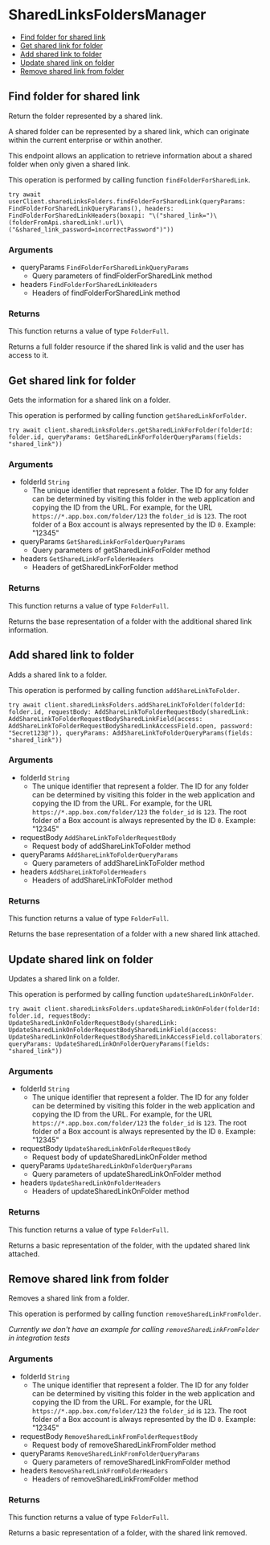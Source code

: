 # SharedLinksFoldersManager


- [Find folder for shared link](#find-folder-for-shared-link)
- [Get shared link for folder](#get-shared-link-for-folder)
- [Add shared link to folder](#add-shared-link-to-folder)
- [Update shared link on folder](#update-shared-link-on-folder)
- [Remove shared link from folder](#remove-shared-link-from-folder)

## Find folder for shared link

Return the folder represented by a shared link.

A shared folder can be represented by a shared link,
which can originate within the current enterprise or within another.

This endpoint allows an application to retrieve information about a
shared folder when only given a shared link.

This operation is performed by calling function `findFolderForSharedLink`.



```
try await userClient.sharedLinksFolders.findFolderForSharedLink(queryParams: FindFolderForSharedLinkQueryParams(), headers: FindFolderForSharedLinkHeaders(boxapi: "\("shared_link=")\(folderFromApi.sharedLink!.url)\("&shared_link_password=incorrectPassword")"))
```

### Arguments

- queryParams `FindFolderForSharedLinkQueryParams`
  - Query parameters of findFolderForSharedLink method
- headers `FindFolderForSharedLinkHeaders`
  - Headers of findFolderForSharedLink method


### Returns

This function returns a value of type `FolderFull`.

Returns a full folder resource if the shared link is valid and
the user has access to it.


## Get shared link for folder

Gets the information for a shared link on a folder.

This operation is performed by calling function `getSharedLinkForFolder`.



```
try await client.sharedLinksFolders.getSharedLinkForFolder(folderId: folder.id, queryParams: GetSharedLinkForFolderQueryParams(fields: "shared_link"))
```

### Arguments

- folderId `String`
  - The unique identifier that represent a folder.  The ID for any folder can be determined by visiting this folder in the web application and copying the ID from the URL. For example, for the URL `https://*.app.box.com/folder/123` the `folder_id` is `123`.  The root folder of a Box account is always represented by the ID `0`. Example: "12345"
- queryParams `GetSharedLinkForFolderQueryParams`
  - Query parameters of getSharedLinkForFolder method
- headers `GetSharedLinkForFolderHeaders`
  - Headers of getSharedLinkForFolder method


### Returns

This function returns a value of type `FolderFull`.

Returns the base representation of a folder with the
additional shared link information.


## Add shared link to folder

Adds a shared link to a folder.

This operation is performed by calling function `addShareLinkToFolder`.



```
try await client.sharedLinksFolders.addShareLinkToFolder(folderId: folder.id, requestBody: AddShareLinkToFolderRequestBody(sharedLink: AddShareLinkToFolderRequestBodySharedLinkField(access: AddShareLinkToFolderRequestBodySharedLinkAccessField.open, password: "Secret123@")), queryParams: AddShareLinkToFolderQueryParams(fields: "shared_link"))
```

### Arguments

- folderId `String`
  - The unique identifier that represent a folder.  The ID for any folder can be determined by visiting this folder in the web application and copying the ID from the URL. For example, for the URL `https://*.app.box.com/folder/123` the `folder_id` is `123`.  The root folder of a Box account is always represented by the ID `0`. Example: "12345"
- requestBody `AddShareLinkToFolderRequestBody`
  - Request body of addShareLinkToFolder method
- queryParams `AddShareLinkToFolderQueryParams`
  - Query parameters of addShareLinkToFolder method
- headers `AddShareLinkToFolderHeaders`
  - Headers of addShareLinkToFolder method


### Returns

This function returns a value of type `FolderFull`.

Returns the base representation of a folder with a new shared
link attached.


## Update shared link on folder

Updates a shared link on a folder.

This operation is performed by calling function `updateSharedLinkOnFolder`.



```
try await client.sharedLinksFolders.updateSharedLinkOnFolder(folderId: folder.id, requestBody: UpdateSharedLinkOnFolderRequestBody(sharedLink: UpdateSharedLinkOnFolderRequestBodySharedLinkField(access: UpdateSharedLinkOnFolderRequestBodySharedLinkAccessField.collaborators)), queryParams: UpdateSharedLinkOnFolderQueryParams(fields: "shared_link"))
```

### Arguments

- folderId `String`
  - The unique identifier that represent a folder.  The ID for any folder can be determined by visiting this folder in the web application and copying the ID from the URL. For example, for the URL `https://*.app.box.com/folder/123` the `folder_id` is `123`.  The root folder of a Box account is always represented by the ID `0`. Example: "12345"
- requestBody `UpdateSharedLinkOnFolderRequestBody`
  - Request body of updateSharedLinkOnFolder method
- queryParams `UpdateSharedLinkOnFolderQueryParams`
  - Query parameters of updateSharedLinkOnFolder method
- headers `UpdateSharedLinkOnFolderHeaders`
  - Headers of updateSharedLinkOnFolder method


### Returns

This function returns a value of type `FolderFull`.

Returns a basic representation of the folder, with the updated shared
link attached.


## Remove shared link from folder

Removes a shared link from a folder.

This operation is performed by calling function `removeSharedLinkFromFolder`.


*Currently we don't have an example for calling `removeSharedLinkFromFolder` in integration tests*

### Arguments

- folderId `String`
  - The unique identifier that represent a folder.  The ID for any folder can be determined by visiting this folder in the web application and copying the ID from the URL. For example, for the URL `https://*.app.box.com/folder/123` the `folder_id` is `123`.  The root folder of a Box account is always represented by the ID `0`. Example: "12345"
- requestBody `RemoveSharedLinkFromFolderRequestBody`
  - Request body of removeSharedLinkFromFolder method
- queryParams `RemoveSharedLinkFromFolderQueryParams`
  - Query parameters of removeSharedLinkFromFolder method
- headers `RemoveSharedLinkFromFolderHeaders`
  - Headers of removeSharedLinkFromFolder method


### Returns

This function returns a value of type `FolderFull`.

Returns a basic representation of a folder, with the shared link removed.


